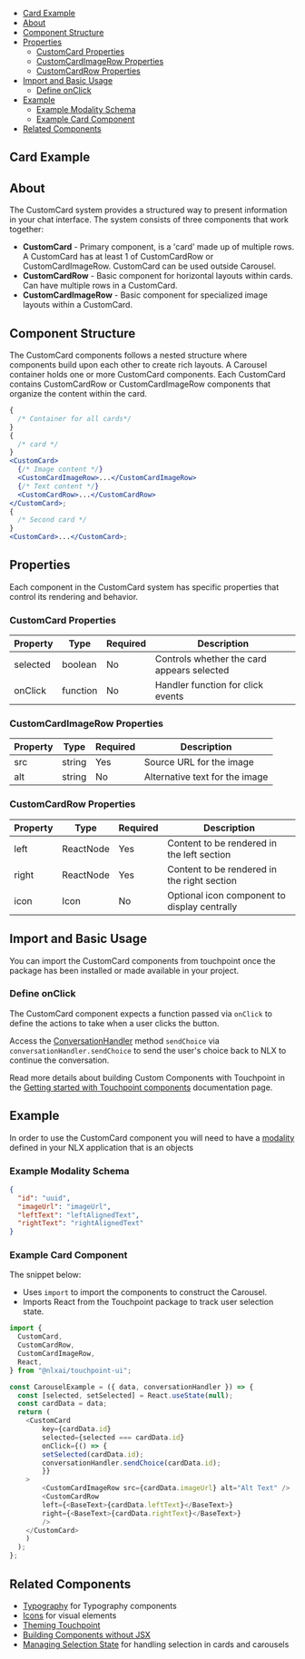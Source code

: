 - [Card Example](#card-example)
- [About](#about)
- [Component Structure](#component-structure)
- [Properties](#properties)
  - [CustomCard Properties](#customcard-properties)
  - [CustomCardImageRow Properties](#customcardimagerow-properties)
  - [CustomCardRow Properties](#customcardrow-properties)
- [Import and Basic Usage](#import-and-basic-usage)
  - [Define onClick](#define-onclick)
- [Example](#example)
  - [Example Modality Schema](#example-modality-schema)
  - [Example Card Component](#example-card-component)
- [Related Components](#related-components)

## Card Example

<div class="launch-touchpoint-button"
     data-page-title="Custom Cards"
     data-button-label="Launch Touchpoint Example"
     data-description="Click to see this feature in action with Touchpoint.">
</div>

## About

The CustomCard system provides a structured way to present information in your chat interface. The system consists of three components that work together:

- **CustomCard** - Primary component, is a 'card' made up of multiple rows. A CustomCard has at least 1 of CustomCardRow or CustomCardImageRow. CustomCard can be used outside Carousel.
- **CustomCardRow** - Basic component for horizontal layouts within cards. Can have multiple rows in a CustomCard.
- **CustomCardImageRow** - Basic component for specialized image layouts within a CustomCard.

## Component Structure

The CustomCard components follows a nested structure where components build upon each other to create rich layouts. A Carousel container holds one or more CustomCard components. Each CustomCard contains CustomCardRow or CustomCardImageRow components that organize the content within the card.

```jsx
{
  /* Container for all cards*/
}
{
  /* card */
}
<CustomCard>
  {/* Image content */}
  <CustomCardImageRow>...</CustomCardImageRow>
  {/* Text content */}
  <CustomCardRow>...</CustomCardRow>
</CustomCard>;
{
  /* Second card */
}
<CustomCard>...</CustomCard>;
```

## Properties

Each component in the CustomCard system has specific properties that control its rendering and behavior.

### CustomCard Properties

| Property | Type     | Required | Description                                |
| -------- | -------- | -------- | ------------------------------------------ |
| selected | boolean  | No       | Controls whether the card appears selected |
| onClick  | function | No       | Handler function for click events          |

### CustomCardImageRow Properties

| Property | Type   | Required | Description                    |
| -------- | ------ | -------- | ------------------------------ |
| src      | string | Yes      | Source URL for the image       |
| alt      | string | No       | Alternative text for the image |

### CustomCardRow Properties

| Property | Type      | Required | Description                                  |
| -------- | --------- | -------- | -------------------------------------------- |
| left     | ReactNode | Yes      | Content to be rendered in the left section   |
| right    | ReactNode | Yes      | Content to be rendered in the right section  |
| icon     | Icon      | No       | Optional icon component to display centrally |

## Import and Basic Usage

You can import the CustomCard components from touchpoint once the package has been installed or made available in your project.

### Define onClick

The CustomCard component expects a function passed via `onClick` to define the actions to take when a user clicks the button.

Access the [ConversationHandler](/headless-api-reference#interface-conversationhandler) method `sendChoice` via `conversationHandler.sendChoice` to send the user's choice back to NLX to continue the conversation.

Read more details about building Custom Components with Touchpoint in the [Getting started with Touchpoint components](/guide-building-custom-components) documentation page.

## Example

In order to use the CustomCard component you will need to have a [modality](https://docs.studio.nlx.ai/1-build/resources/modalities) defined in your NLX application that is an objects

### Example Modality Schema

```json
{
  "id": "uuid",
  "imageUrl": "imageUrl",
  "leftText": "leftAlignedText",
  "rightText": "rightAlignedText"
}
```

### Example Card Component

The snippet below:

- Uses `import` to import the components to construct the Carousel.
- Imports React from the Touchpoint package to track user selection state.

```javascript
import {
  CustomCard,
  CustomCardRow,
  CustomCardImageRow,
  React,
} from "@nlxai/touchpoint-ui";

const CarouselExample = ({ data, conversationHandler }) => {
  const [selected, setSelected] = React.useState(null);
  const cardData = data;
  return (
    <CustomCard
        key={cardData.id}
        selected={selected === cardData.id}
        onClick={() => {
        setSelected(cardData.id);
        conversationHandler.sendChoice(cardData.id);
        }}
    >
        <CustomCardImageRow src={cardData.imageUrl} alt="Alt Text" />
        <CustomCardRow
        left={<BaseText>{cardData.leftText}</BaseText>}
        right={<BaseText>{cardData.rightText}</BaseText>}
        />
    </CustomCard>
    )
  );
};
```

## Related Components

- [Typography](/touchpoint-Typography) for Typography components
- [Icons](/touchpoint-Icons) for visual elements
- [Theming Touchpoint](/touchpoint-ui-theming)
- [Building Components without JSX](/guide-html-components)
- [Managing Selection State](/guide-managing-selection) for handling selection in cards and carousels
